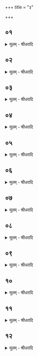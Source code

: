 +++
title = "३"

+++


## ०१
<details><summary>मूलम् - श्रीधरादि</summary>

नेव वा᳘ ऽइदमग्रे᳘ ऽसदासी᳘न्नेव स᳘दासीत्॥  
(दा᳘) आ᳘सीदिव वा᳘ ऽइदम᳘ग्रे᳘ नेवासीत्त᳘द्ध तन्म᳘न ऽए᳘वास॥
</details>

## ०२
<details><summary>मूलम् - श्रीधरादि</summary>

त᳘स्मादेतदृ᳘षिणा ऽभ्य᳘नूक्तम्॥  
(न्ना᳘) ना᳘सदासी᳘न्नो स᳘दासीत्तदा᳘नीमि᳘ति᳘ नेव हि सन्म᳘नो᳘ नेवा᳘सत्॥
</details>

## ०३
<details><summary>मूलम् - श्रीधरादि</summary>

(त्त᳘) त᳘दिदं म᳘नः सृष्ट᳘मावि᳘रबुभूषत्॥  
(न्नि᳘) नि᳘रुक्ततरं मूर्त᳘तरं त᳘दात्मा᳘नम᳘न्वैच्छतत्त᳘पो ऽतप्यत तत्प्रा᳘मूर्च्छत्तत्ष᳘ट्त्रिᳫँ᳭शतᳫँ᳭ सह᳘स्राण्यपश्यदात्म᳘नो ऽग्नी᳘नर्का᳘न्मनोम᳘यान्मनश्चि᳘तस्ते म᳘नसैवा᳘धीयन्त म᳘नसा ऽचीयन्त म᳘नसैषु ग्र᳘हा ऽअगृह्यन्त म᳘नसा ऽस्तुवत म᳘नसा ऽशᳫँ᳭सन्यत्कि᳘ञ्च यज्ञे क᳘र्म क्रिय᳘ते यत्कि᳘ञ्च यज्ञि᳘यं क᳘र्म म᳘नसैव ते᳘षु त᳘न्मनोम᳘येषु मनश्चि᳘त्सु मनोम᳘यमक्रियत तद्यत्कि᳘ञ्चेमा᳘नि भूता᳘नि म᳘नसा संकल्प᳘यन्ति ते᳘षामेव सा कृ᳘तिस्ता᳘नेवा᳘दधति तां᳘श्चिन्वन्ति ते᳘षु ग्र᳘हान् गृह्णन्ति ते᳘षु स्तुवते ते᳘षु शᳫँ᳭सन्त्येता᳘वती वै म᳘नसो व्वि᳘भूतिरेता᳘वती व्वि᳘सृष्टिरेता᳘वन्म᳘नः ष᳘ट्त्रिᳫँ᳭शत्सह᳘स्राण्यग्न᳘यो ऽर्कास्ते᳘षामे᳘कैक ऽएव ता᳘वान्या᳘वानसौ पू᳘र्व्वः॥
</details>

## ०४
<details><summary>मूलम् - श्रीधरादि</summary>

(स्त) तन्म᳘नो व्वा᳘चमसृजत[[!!]]॥  
सेयं व्वा᳘क्सृ᳘ष्टा ऽवि᳘रबुभूषन्नि᳘रुक्ततरा मूर्त᳘तरा सा ऽऽत्मा᳘नम᳘न्वैच्छत्सा त᳘पो ऽतप्यत सा प्रा᳘मूर्च्छत्सा ष᳘ट्त्रिᳫँ᳭शतᳫँ᳭ सह᳘स्राण्यपश्यदात्म᳘नो ऽग्नी᳘नर्का᳘न्वाङ्म᳘यान्वाक्चि᳘तस्ते᳘ व्वा᳘चैवा᳘धीयन्त व्वा᳘चा ऽचीयन्त व्वा᳘चैषु ग्र᳘हा ऽअगृह्यन्त व्वा᳘चा ऽस्तुवत व्वा᳘चा ऽशᳫँ᳭सन्यत्कि᳘ञ्च यज्ञे क᳘र्म क्रिय᳘ते यत्कि᳘ञ्च यज्ञि᳘यं क᳘र्म व्वा᳘चैव ते᳘षु त᳘द्वाङ्म᳘येषु व्वाक्चि᳘त्सु व्वाङ्म᳘यमक्रियत तद्यत्कि᳘ञ्चेमा᳘नि भूता᳘नि व्वाचा व्व᳘दन्ति ते᳘षामेव सा कृ᳘तिस्ता᳘नेवा᳘दधति तां᳘श्चिन्वन्ति ते᳘षु ग्र᳘हान्गृह्णन्ति ते᳘षु स्तुवते ते᳘षु शᳫँ᳭सन्त्येता᳘वती वै᳘ व्वाचो व्वि᳘भूतिरेता᳘वती व्वि᳘सृष्टिरेता᳘वती व्वाक्ष᳘ट्त्रिᳫँ᳭शत्सह᳘स्राण्यग्न᳘यो ऽर्कास्ते᳘षामे᳘कैक ऽएव ता᳘वान्या᳘वानसौ पू᳘र्व्वः॥
</details>

## ०५
<details><summary>मूलम् - श्रीधरादि</summary>

सा व्वा᳘क्प्राण᳘मसृजत᳘॥  
सो ऽयं᳘ प्राणः᳘ सृष्ट᳘ ऽआवि᳘रबुभूषन्नि᳘रुक्ततरो मूर्त᳘तरः स᳘ ऽआत्मा᳘नम᳘न्वैच्छत्स त᳘पो ऽतप्यत स प्रा᳘मूर्च्छत्स ष᳘ट्त्रिᳫँ᳭शतᳫँ᳭ सह᳘स्राण्यपश्यदात्म᳘नो ऽग्नी᳘नर्का᳘न्प्राणम᳘यान्प्राणचि᳘तस्ते᳘ प्राणे᳘नैवा᳘धीयन्त प्राणे᳘ना ऽचीयन्त प्राणे᳘नैषु ग्र᳘हा ऽअगृह्यन्त प्राणे᳘नास्तुवत प्राणे᳘नाशᳫँ᳭सन्यत्कि᳘ञ्च यज्ञे क᳘र्म क्रिय᳘ते यत्कि᳘ञ्च यज्ञि᳘यं क᳘र्म प्राणे᳘नैव ते᳘षु त᳘त्प्राणम᳘येषु प्राणचि᳘त्सु प्राणम᳘यमक्रियत तद्यत्कि᳘ञ्चेमा᳘नि भूता᳘नि प्राणे᳘न प्राण᳘न्ति ते᳘षामेव सा कृ᳘तिस्ता᳘नेवा᳘दधति तां᳘श्चिन्वन्ति ते᳘षु ग्र᳘हान्गृह्णन्ति ते᳘षु स्तुवते ते᳘षु शᳫँ᳭सन्त्येता᳘वती वै᳘ प्राण᳘स्य व्वि᳘भूतिरेता᳘वती व्वि᳘सृष्टिरेता᳘वान्प्राणः षट्त्रिᳫँ᳭शत्सह᳘स्राण्यग्न᳘योर्कास्ते᳘षामे᳘कैक ऽएव ता᳘वान्या᳘वानसौ पू᳘र्व्वः॥
</details>

## ०६
<details><summary>मूलम् - श्रीधरादि</summary>

स᳘ प्राणश्च᳘क्षुरसृजत॥  
त᳘दिदं च᳘क्षुः सृष्ट᳘मावि᳘रबुभूषन्नि᳘रुक्ततरं मूर्त᳘तरं त᳘दात्मा᳘नम᳘न्वैच्छत्तत्त᳘पो ऽतप्यत तत्प्रा᳘मूर्च्छत्तत्ष᳘ट्त्रिᳫँ᳭शतᳫँ᳭ सह᳘स्राण्यपश्यदात्म᳘नो ऽग्नी᳘नर्कां᳘श्चक्षुर्म᳘यांश्चक्षुश्चि᳘तस्ते च᳘क्षुषैवा᳘धीयन्त च᳘क्षुषा ऽचीयन्त च᳘क्षुषैषु ग्र᳘हा ऽअग्रृह्यन्त च᳘क्षुषा ऽस्तुवत च᳘क्षुषा ऽशᳫँ᳭सन्यत्कि᳘ञ्च यज्ञे क᳘र्म क्रिय᳘ते यत्कि᳘ञ्च यज्ञि᳘यं क᳘र्म च᳘क्षुषैव ते᳘षु त᳘च्चक्षुर्म᳘येषु चक्षुश्चि᳘त्सु चक्षुर्म᳘यमक्रियत तद्यत्कि᳘ञ्चेमा᳘नि भूता᳘नि च᳘क्षुषा पश्य᳘न्ति ते᳘षामेव सा कृ᳘तिस्ता᳘नेवा᳘दधति ताँ᳘श्चिन्वन्ति ते᳘षु ग्र᳘हान्गृह्णन्ति ते᳘षु स्तुवते ते᳘षु शᳫँ᳭सन्त्येता᳘वती वै च᳘क्षुषो व्वि᳘भूतिरेता᳘वती व्वि᳘सृष्टिरेता᳘वच्च᳘क्षुः ष᳘ट्त्रिᳫँ᳭शत्सह᳘स्राण्यग्न᳘यो ऽर्कास्ते᳘षामे᳘कैक ऽएव ता᳘वान्या᳘वानसौ पू᳘र्व्वः॥
</details>

## ०७
<details><summary>मूलम् - श्रीधरादि</summary>

(स्त) तच्च᳘क्षुः श्रो᳘त्रमसृजत॥  
त᳘दिदᳫँ᳭ श्रो᳘त्रᳫँ᳭ सृष्ट᳘मावि᳘रबुभूषन्नि᳘रुक्ततरं मूर्त᳘तरं त᳘दात्मा᳘नम᳘न्वैच्छत्तत्त᳘पो ऽतप्यत तत्प्रा᳘मूर्च्छत्तत्ष᳘ट्त्रिᳫँ᳭शतᳫँ᳭ सह᳘स्राण्यपश्यदात्म᳘नो ऽग्नी᳘नर्का᳘ञ्छ्रोत्रम᳘याञ्छ्रोत्रचि᳘तस्ते श्रो᳘त्रेणैवा᳘धीयन्त श्रोत्रे᳘णाचीयन्त[[!!]] श्रोत्रे᳘णैषु[[!!]] ग्र᳘हा ऽअगृह्यन्त श्रो᳘त्रेणास्तुवत श्रोत्रे᳘णाशᳫँ᳭सन्यत्कि᳘ञ्च[[!!]] यज्ञे क᳘र्म क्रिय᳘ते यत्कि᳘ञ्च यज्ञि᳘यं क᳘र्म श्रो᳘त्रेणैव ते᳘षु त᳘च्छ्रोत्रम᳘येषु श्रोत्रचि᳘त्सु श्रोत्रम᳘यमक्रियत तद्यत्कि᳘ञ्चेमा᳘नि भूता᳘नि श्रो᳘त्रेण शृण्व᳘न्ति ते᳘षामेव सा कृ᳘तिस्ता᳘नेवा᳘दधति तां᳘श्चिन्वन्ति ते᳘षु ग्र᳘हान्गृह्णन्ति ते᳘षु स्तुवते ते᳘षु शᳫँ᳭सन्त्येता᳘वती वै श्रो᳘त्रस्य व्वि᳘भूतिरेता᳘वती व्वि᳘सृष्टिरेता᳘वच्छ्रो᳘त्रᳫँ᳭ष᳘ट्त्रिᳫँ᳭शत्सह᳘स्राण्यग्न᳘यो ऽर्कास्ते᳘षामे᳘कैक ऽएव ता᳘वान्या᳘वानसौ पू᳘र्व्वः॥
</details>

## ०८
<details><summary>मूलम् - श्रीधरादि</summary>

(स्त) तच्छ्रो᳘त्रं क᳘र्मासृजत॥  
त᳘त्प्राणा᳘नभिस᳘ममूर्च्छदिम᳘ᳫँ᳘ संदेघ᳘मन्न᳘संदेहम᳘कृत्स्नं वै क᳘र्म ऽर्ते᳘ प्राणेभ्यो᳘ ऽकृत्स्ना ऽउ वै᳘ प्राणा᳘ ऽऋते क᳘र्मणः॥
</details>

## ०९
<details><summary>मूलम् - श्रीधरादि</summary>

(स्त᳘) त᳘दिदं क᳘र्म सृष्ट᳘मावि᳘रबुभूषत्॥  
(न्नि᳘) नि᳘रुक्ततरं मूर्त्त᳘तरं त᳘दात्मा᳘नम᳘न्वैच्छत्तत्त᳘पो ऽतप्यत तत्प्रा᳘मूर्च्छत्तत्ष᳘ट्त्रिᳫँ᳭शतᳫँ᳭ सह᳘स्राण्यपश्यदात्म᳘नो ऽग्नी᳘नर्का᳘न्कर्मम᳘यान्कर्मचि᳘तस्ते क᳘र्मणैवा᳘धीयन्त क᳘र्मणा ऽचीयन्त क᳘र्मणैषु ग्र᳘हा ऽअगृह्यन्त क᳘र्मणा ऽस्तुवत क᳘र्मणा ऽशᳫँ᳭सन्यत्कि᳘ञ्च यज्ञे क᳘र्म क्रिय᳘ते यत्कि᳘ञ्च यज्ञि᳘यं क᳘र्म क᳘र्मणैव ते᳘षु त᳘त्कर्मम᳘येषु कर्मचि᳘त्सु कर्मम᳘यमक्रियत तद्यत्कि᳘ञ्चेमा᳘नि भूता᳘नि क᳘र्म कुर्व्व᳘ते ते᳘षामेव सा कृ᳘तिस्ता᳘नेवा᳘दधति तां᳘श्चिन्वन्ति ते᳘षु ग्र᳘हान्गृह्णन्ति ते᳘षु स्तुवते ते᳘षु शᳫँ᳭सन्त्येता᳘वती वै क᳘र्मणो व्वि᳘भूतिरेता᳘वती व्वि᳘सृष्टिरेता᳘वत्क᳘र्म ष᳘ट्त्रिᳫँ᳭शत्सह᳘स्राण्यग्न᳘यो ऽर्कास्ते᳘षामे᳘कैक ऽएव ता᳘वान्या᳘वानसौ पू᳘र्व्वः॥
</details>

## १०
<details><summary>मूलम् - श्रीधरादि</summary>

(स्त) तत्क᳘र्माग्नि᳘मसृजत॥  
(ता) आविस्तरां वा᳘ ऽअग्निः क᳘र्मणः क᳘र्मणा᳘ ह्येनं जन᳘यन्ति क᳘र्मणेन्ध᳘ते᳘॥
</details>

## ११
<details><summary>मूलम् - श्रीधरादि</summary>

सो ऽय᳘मग्निः᳘ सृष्ट᳘ ऽआवि᳘रबुभूषत्॥  
(न्नि᳘) नि᳘रुक्ततरो मूर्त᳘तरः स᳘ ऽआत्मा᳘नम᳘न्वैच्छत्स त᳘पो ऽतप्यत स प्रा᳘मूर्च्छत्स ष᳘ट्त्रिᳫँ᳭शतᳫँ᳭ सह᳘स्राण्यपश्यदात्म᳘नो ऽग्नी᳘नर्का᳘नग्निम᳘यानग्निचि᳘त᳘स्ते ऽग्नि᳘नैवा᳘धीयन्ताग्नि᳘नाचीयन्ताग्नि᳘नैषु ग्र᳘हा ऽअगृह्यन्ताग्नि᳘ना ऽस्तुवता ऽग्नि᳘ना शᳫँ᳭ सन्यत्कि᳘ञ्च यज्ञे क᳘र्म क्रिय᳘ते यत्कि᳘ञ्च यज्ञि᳘यं क᳘र्माग्नि᳘नैव ते᳘षु त᳘दग्निम᳘येष्वग्निचि᳘त्स्वग्निम᳘यमक्रियत तद्यत्कि᳘ञ्चेमा᳘नि भूता᳘न्यग्नि᳘मिन्ध᳘न्ते ते᳘षामेव सा कृ᳘तिस्ता᳘नेवा᳘दधति तां᳘श्चिन्वन्ति ते᳘षु ग्र᳘हान्गृह्णन्ति ते᳘षु स्तुवते ते᳘षु शᳫँ᳭सन्त्येता᳘वती वा᳘ ऽअग्नेर्व्वि᳘भूतिरेता᳘वती व्वि᳘सृष्टिरेता᳘वानग्निः ष᳘ट्त्रिᳫँ᳭शत्सह᳘स्राण्यग्न᳘यो ऽर्कास्ते᳘षामे᳘कैक ऽएव ता᳘वान्या᳘वानसौ पू᳘र्व्वः॥
</details>

## १२
<details><summary>मूलम् - श्रीधरादि</summary>

(स्ते᳘) ते᳘ हैते᳘ व्विद्याचि᳘त ऽएव॥  
ता᳘न्हैता᳘नेवंवि᳘दे सर्व्वदा स᳘र्व्वाणि भूता᳘नि चिन्वन्त्य᳘पि स्व᳘पते व्विद्य᳘या है᳘वैत᳘ ऽएवंवि᳘दश्चिता᳘ भवन्ति॥
</details>